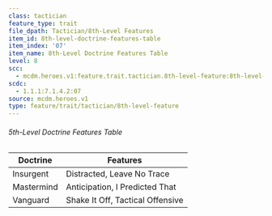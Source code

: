 ```yaml
---
class: tactician
feature_type: trait
file_dpath: Tactician/8th-Level Features
item_id: 8th-level-doctrine-features-table
item_index: '07'
item_name: 8th-Level Doctrine Features Table
level: 8
scc:
  - mcdm.heroes.v1:feature.trait.tactician.8th-level-feature:8th-level-doctrine-features-table
scdc:
  - 1.1.1:7.1.4.2:07
source: mcdm.heroes.v1
type: feature/trait/tactician/8th-level-feature
---
```


###### 5th-Level Doctrine Features Table

| Doctrine   | Features                         |
| ---------- | -------------------------------- |
| Insurgent  | Distracted, Leave No Trace       |
| Mastermind | Anticipation, I Predicted That   |
| Vanguard   | Shake It Off, Tactical Offensive |
